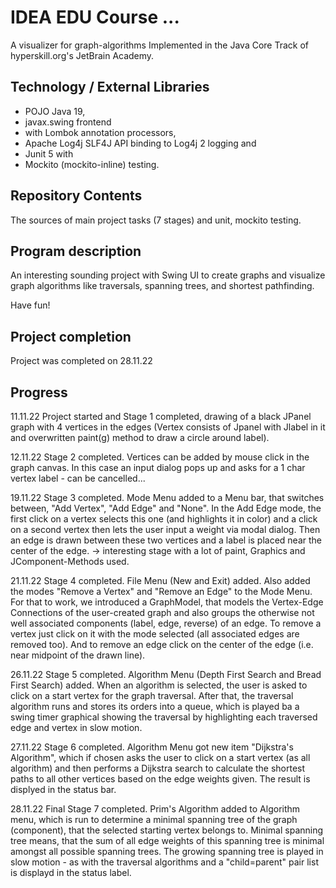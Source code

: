 # IDEA EDU Course ...

A visualizer for graph-algorithms
Implemented in the Java Core Track of hyperskill.org's JetBrain Academy.

## Technology / External Libraries

- POJO Java 19,
- javax.swing frontend
- with Lombok annotation processors, 
- Apache Log4j SLF4J API binding to Log4j 2 logging and 
- Junit 5 with 
- Mockito (mockito-inline) testing.

## Repository Contents

The sources of main project tasks (7 stages) and unit, mockito testing.

## Program description

An interesting sounding project with Swing UI to create graphs and visualize graph algorithms like traversals,
spanning trees, and shortest pathfinding.

Have fun!

## Project completion

Project was completed on 28.11.22

## Progress

11.11.22 Project started and Stage 1 completed, drawing of a black JPanel graph with 4 vertices in the edges 
(Vertex consists of Jpanel with Jlabel in it and overwritten paint(g) method to draw a circle around label).

12.11.22 Stage 2 completed. Vertices can be added by mouse click in the graph canvas. In this case
an input dialog pops up and asks for a 1 char vertex label - can be cancelled...

19.11.22 Stage 3 completed. Mode Menu added to a Menu bar, that switches between, "Add Vertex", "Add Edge" and "None".
In the Add Edge mode, the first click on a vertex selects this one (and highlights it in color) and a click on a second
vertex then lets the user input a weight via modal dialog. Then an edge is drawn between these two vertices and a label 
is placed near the center of the edge. -> interesting stage with a lot of paint, Graphics and JComponent-Methods used.

21.11.22 Stage 4 completed. File Menu (New and Exit) added. Also added the modes "Remove a Vertex" and "Remove an Edge"
to the Mode Menu. For that to work, we introduced a GraphModel, that models the Vertex-Edge Connections of the
user-created graph and also groups the otherwise not well associated components (label, edge, reverse) of an edge.
To remove a vertex just click on it with the mode selected (all associated edges are removed too). And to remove
an edge click on the center of the edge (i.e. near midpoint of the drawn line).

26.11.22 Stage 5 completed. Algorithm Menu (Depth First Search and Bread First Search) added. 
When an algorithm is selected, the user is asked to click on a start vertex for the graph traversal. After that, the
traversal algorithm runs and stores its orders into a queue, which is played ba a swing timer graphical showing the
traversal by highlighting each traversed edge and vertex in slow motion.

27.11.22 Stage 6 completed. Algorithm Menu got new item "Dijkstra's Algorithm", which if chosen asks the user to click on
a start vertex (as all algorithm) and then performs a Dijkstra search to calculate the shortest paths to all other vertices
based on the edge weights given. The result is displyed in the status bar.

28.11.22 Final Stage 7 completed. Prim's Algorithm added to Algorithm menu, which is run to determine a minimal spanning
tree of the graph (component), that the selected starting vertex belongs to. Minimal spanning tree means, that the sum
of all edge weights of this spanning tree is minimal amongst all possible spanning trees. The growing spanning tree is
played in slow motion - as with the traversal algorithms and a "child=parent" pair list is displayd in the status label.